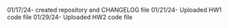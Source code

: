 01/17/24- created repository and  CHANGELOG file
01/21/24- Uploaded HW1 code file
01/29/24- Uploaded HW2 code file
